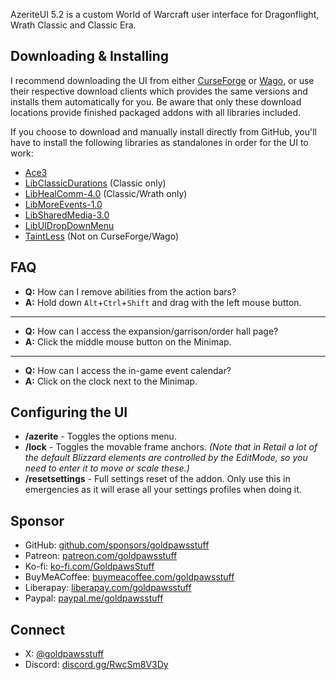 AzeriteUI 5.2 is a custom World of Warcraft user interface for Dragonflight, Wrath Classic and Classic Era.

## Downloading & Installing
I recommend downloading the UI from either [CurseForge](https://www.curseforge.com/wow/addons/azeriteui) or [Wago](https://addons.wago.io/addons/azeriteui), or use their respective download clients which provides the same versions and installs them automatically for you. Be aware that only these download locations provide finished packaged addons with all libraries included.

If you choose to download and manually install directly from GitHub, you'll have to install the following libraries as standalones in order for the UI to work:
- [Ace3](https://www.curseforge.com/wow/addons/ace3)
- [LibClassicDurations](https://www.curseforge.com/wow/addons/libclassicdurations) (Classic only)
- [LibHealComm-4.0](https://www.curseforge.com/wow/addons/libhealcomm-4-0) (Classic/Wrath only)
- [LibMoreEvents-1.0](https://curseforge.com/wow/addons/libmoreevents-1-0)
- [LibSharedMedia-3.0](https://www.curseforge.com/wow/addons/libsharedmedia-3-0)
- [LibUIDropDownMenu](https://www.curseforge.com/wow/addons/libuidropdownmenu)
- [TaintLess](https://www.townlong-yak.com/addons/taintless) (Not on CurseForge/Wago)

## FAQ
- **Q:** How can I remove abilities from the action bars?
- **A:** Hold down `Alt`+`Ctrl`+`Shift` and drag with the left mouse button.
---
- **Q:** How can I access the expansion/garrison/order hall page?
- **A:** Click the middle mouse button on the Minimap.
---
- **Q:** How can I access the in-game event calendar?
- **A:** Click on the clock next to the Minimap.

## Configuring the UI
- **/azerite** - Toggles the options menu.
- **/lock** - Toggles the movable frame anchors. *(Note that in Retail a lot of the default Blizzard elements are controlled by the EditMode, so you need to enter it to move or scale these.)*
- **/resetsettings** - Full settings reset of the addon. Only use this in emergencies as it will erase all your settings profiles when doing it.

## Sponsor
- GitHub: [github.com/sponsors/goldpawsstuff](https://github.com/sponsors/goldpawsstuff)
- Patreon: [patreon.com/goldpawsstuff](https://www.patreon.com/goldpawsstuff)
- Ko-fi: [ko-fi.com/GoldpawsStuff](https://ko-fi.com/goldpawsstuff)
- BuyMeACoffee: [buymeacoffee.com/goldpawsstuff](https://www.buymeacoffee.com/goldpawsstuff)
- Liberapay: [liberapay.com/goldpawsstuff](https://liberapay.com/goldpawsstuff)
- Paypal: [paypal.me/goldpawsstuff](https://www.paypal.me/goldpawsstuff)

## Connect
- X: [@goldpawsstuff](https://x.com/goldpawsstuff)
- Discord: [discord.gg/RwcSm8V3Dy](https://discord.gg/RwcSm8V3Dy)
